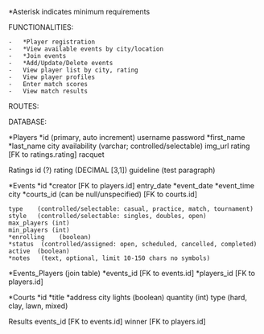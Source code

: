*Asterisk indicates minimum requirements

FUNCTIONALITIES:

    -   *Player registration
    -   *View available events by city/location
    -   *Join events
    -   *Add/Update/Delete events
    -   View player list by city, rating
    -   View player profiles
    -   Enter match scores
    -   View match results
    


ROUTES:




DATABASE:

*Players
    *id  (primary, auto increment)
    username
    password
    *first_name
    *last_name
    city
    availability    (varchar; controlled/selectable)
    img_url
    rating  [FK to ratings.rating]
    racquet

Ratings
    id  (?)
    rating  (DECIMAL [3,1])
    guideline   (test paragraph)

*Events
    *id
    *creator [FK to players.id]
    entry_date
    *event_date
    *event_time
    city
    *courts_id   (can be null/unspecified)   [FK to courts.id]

    type    (controlled/selectable: casual, practice, match, tournament) 
    style   (controlled/selectable: singles, doubles, open)
    max_players (int)
    min_players (int)
    *enrolling    (boolean)
    *status  (controlled/assigned: open, scheduled, cancelled, completed)
    active  (boolean)
    *notes   (text, optional, limit 10-150 chars no symbols)

*Events_Players (join table)
    *events_id   [FK to events.id]
    *players_id  [FK to players.id]

*Courts
    *id
    *title
    *address
    city
    lights  (boolean)
    quantity    (int)
    type    (hard, clay, lawn, mixed)

Results
    events_id    [FK to events.id]
    winner      [FK to players.id]